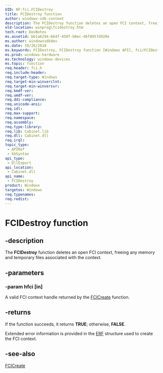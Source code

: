 ```yaml
---
UID: NF:fci.FCIDestroy
title: FCIDestroy function
author: windows-sdk-content
description: The FCIDestroy function deletes an open FCI context, freeing any memory and temporary files associated with the context.
old-location: winprog\fcidestroy.htm
tech.root: DevNotes
ms.assetid: bb1a6294-664f-450f-b8ec-d6f8957d920e
ms.author: windowssdkdev
ms.date: 10/26/2018
ms.keywords: FCIDestroy, FCIDestroy function [Windows API], fci/FCIDestroy, winprog.fcidestroy
ms.prod: windows-hardware
ms.technology: windows-devices
ms.topic: function
req.header: fci.h
req.include-header: 
req.target-type: Windows
req.target-min-winverclnt: 
req.target-min-winversvr: 
req.kmdf-ver: 
req.umdf-ver: 
req.ddi-compliance: 
req.unicode-ansi: 
req.idl: 
req.max-support: 
req.namespace: 
req.assembly: 
req.type-library: 
req.lib: Cabinet.lib
req.dll: Cabinet.dll
req.irql: 
topic_type:
 - APIRef
 - kbSyntax
api_type:
 - DllExport
api_location:
 - Cabinet.dll
api_name:
 - FCIDestroy
product: Windows
targetos: Windows
req.typenames: 
req.redist: 
---
```


# FCIDestroy function


## -description


The <b>FCIDestroy</b> function deletes an open  FCI context, freeing any memory and temporary files associated with the context.


## -parameters




### -param hfci [in]

A valid FCI context handle returned by the <a href="https://msdn.microsoft.com/bfcea06d-2f09-405c-955c-0f56149148f2">FCICreate</a> function.


## -returns



If the function succeeds, it returns <b>TRUE</b>; otherwise, <b>FALSE</b>.

Extended error information is provided in the <a href="https://msdn.microsoft.com/ddbccad9-a68c-4be7-90dc-e3dd25f5cf3b">ERF</a> structure used to create the FCI context.




## -see-also




<a href="https://msdn.microsoft.com/bfcea06d-2f09-405c-955c-0f56149148f2">FCICreate</a>
 

 

